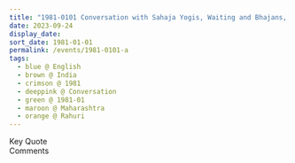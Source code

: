 ```yaml
---
title: "1981-0101 Conversation with Sahaja Yogis, Waiting and Bhajans, Platform, Railway Station, Rāhurī, Maharashtra, India"
date: 2023-09-24
display_date: 
sort_date: 1981-01-01
permalink: /events/1981-0101-a
tags:
  - blue @ English
  - brown @ India
  - crimson @ 1981
  - deeppink @ Conversation
  - green @ 1981-01
  - maroon @ Maharashtra
  - orange @ Rahuri
---
```


<wave-list>
  <list-title color="green" width="75">Key Quote</list-title>
  <list-item color="BlanchedAlmond"  width="200"></list-item>
  <list-item color="Lavender"></list-item>
  <list-item color="BlanchedAlmond"></list-item>
</wave-list>

<br>

<wave-list>
  <list-title color="green" width="75">Comments</list-title>
  <list-item color="BlanchedAlmond"  width="200"></list-item>
  <list-item color="Lavender"></list-item>
  <list-item color="BlanchedAlmond"></list-item>
</wave-list>